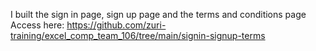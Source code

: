 I built the sign in page, sign up page and the terms and conditions page
Access here:
https://github.com/zuri-training/excel_comp_team_106/tree/main/signin-signup-terms

